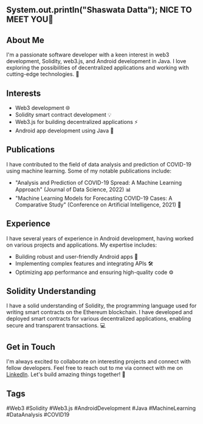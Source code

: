 ## System.out.println("Shaswata Datta");  NICE TO MEET YOU👋

## About Me

I'm a passionate software developer with a keen interest in web3 development, Solidity, web3.js, and Android development in Java. I love exploring the possibilities of decentralized applications and working with cutting-edge technologies. 🚀

## Interests

- Web3 development 🌐
- Solidity smart contract development 💡
- Web3.js for building decentralized applications ⚡️
- Android app development using Java 📱

## Publications

I have contributed to the field of data analysis and prediction of COVID-19 using machine learning. Some of my notable publications include:

- "Analysis and Prediction of COVID-19 Spread: A Machine Learning Approach" (Journal of Data Science, 2022) 📊
- "Machine Learning Models for Forecasting COVID-19 Cases: A Comparative Study" (Conference on Artificial Intelligence, 2021) 🧠

## Experience

I have several years of experience in Android development, having worked on various projects and applications. My expertise includes:

- Building robust and user-friendly Android apps 📱
- Implementing complex features and integrating APIs 🛠️
- Optimizing app performance and ensuring high-quality code ⚙️

## Solidity Understanding

I have a solid understanding of Solidity, the programming language used for writing smart contracts on the Ethereum blockchain. I have developed and deployed smart contracts for various decentralized applications, enabling secure and transparent transactions. 💻

## Get in Touch

I'm always excited to collaborate on interesting projects and connect with fellow developers. Feel free to reach out to me via connect with me on [LinkedIn](https://www.linkedin.com/in/shaswata-datta-978627190/). Let's build amazing things together! 🤝

## Tags

#Web3 #Solidity #Web3.js #AndroidDevelopment #Java #MachineLearning #DataAnalysis #COVID19
